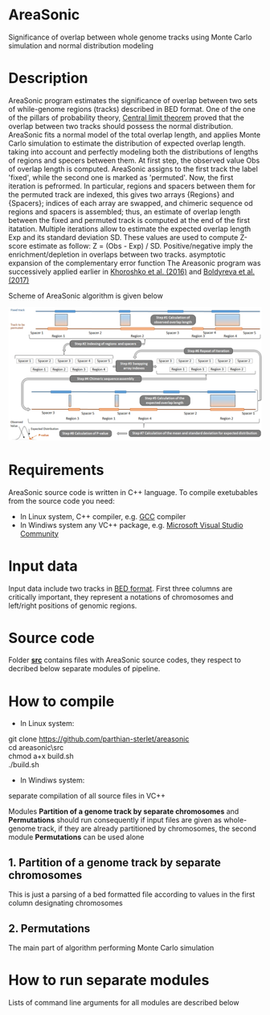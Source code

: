 # AreaSonic
Significance of overlap between whole genome tracks using Monte Carlo simulation and normal distribution modeling
# Description
AreaSonic program estimates the significance of overlap between two sets of while-genome regions (tracks) described in BED format. One of the one of the pillars 
of probability theory, [Central limit theorem](https://en.wikipedia.org/wiki/Central_limit_theorem) proved that the overlap between two tracks should possess the normal
distribution. AreaSonic fits a normal model of the total overlap length, and applies Monte Carlo simulation to estimate the distribution of expected overlap length. 
taking into account and perfectly modeling both the distributions of lengths of regions and specers between them. At first step, the observed value Obs of overlap length 
is computed. AreaSonic assigns to the first track the label 'fixed', while the second one is marked as 'permuted'. Now, the first iteration is pefrormed. In particular, 
regions and spacers between them for the permuted track are indexed, this gives two arrays {Regions} and {Spacers}; indices of each array are swapped, and chimeric 
sequence od regions and spacers is assembled; thus, an estimate of overlap length between the fixed and permuted track is computed at the end of the first itatation.
Multiple iterations allow to estimate the expected overlap length Exp and its standard deviation SD. These values are used to compute Z-score estimate as follow: 
Z = (Obs - Exp) / SD. Positive/negative imply the enrichment/depletion in overlaps between two tracks. asymptotic expansion of the complementary error function 
The Areasonic program was successively applied earlier in [Khoroshko et al. (2016)](https://doi.org/10.1371/journal.pone.0157147) and 
[Boldyreva et al. (2017)](https://www.researchgate.net/publication/303295899_Protein_and_Genetic_Composition_of_Four_Chromatin_Types_in_Drosophila_melanogaster_Cell_Lines)

Scheme of AreaSonic algorithm is given below

![scheme](https://github.com/parthian-sterlet/AreaSonic/blob/main/examples/AreaSonic_github.png)

# Requirements
AreaSonic source code is written in C++ language. To compile exetubables from the source code you need:

* In Linux system, C++ compiler, e.g. [GCC](https://gcc.gnu.org/) compiler 
* In Windiws system any VC++ package, e.g. [Microsoft Visual Studio Community](https://visualstudio.microsoft.com/vs/community/)

# Input data
Input data include two tracks in [BED format](https://genome.ucsc.edu/FAQ/FAQformat.html#format1). First three columns are critically important, they represent a notations of chromosomes and left/right positions of genomic regions. 

# Source code
Folder [**src**](https://github.com/parthian-sterlet/areasonic/tree/master/src) contains files with AreaSonic source codes, they respect to decribed below separate modules of pipeline.

# How to compile
* In Linux system: 

git clone https://github.com/parthian-sterlet/areasonic \
cd areasonic\src\
chmod a+x build.sh\
./build.sh

* In Windiws system:

separate compilation of all source files in VC++

Modules **Partition of a genome track by separate chromosomes** and **Permutations** should run consequently if input files are given as whole-genome track, if they are already partitioned by chromosomes, the second module **Permutations** can be used alone

## 1. Partition of a genome track by separate chromosomes
This is just a parsing of a bed formatted file according to values in the first column designating chromosomes

## 2. Permutations
The main part of algorithm performing Monte Carlo simulation

# How to run separate modules
Lists of command line arguments for all modules are described below
